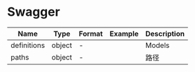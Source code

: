 # Swagger





| Name | Type | Format | Example | Description |
| ---- | ---- | ------ | ------- | ----------- |
| definitions | object |  -  |  | Models |
| paths | object |  -  |  | 路径 |

